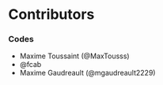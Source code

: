 # Contributors

### Codes
* Maxime Toussaint (@MaxTousss)
* @fcab
* Maxime Gaudreault (@mgaudreault2229)

